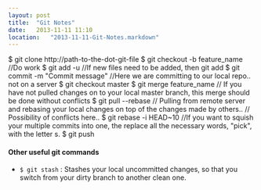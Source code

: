 ```yaml
---
layout: post
title:  "Git Notes"
date:   2013-11-11 11:10
location:   "2013-11-11-Git-Notes.markdown" 
---
```


  $ git clone http://path-to-the-dot-git-file
  $ git checkout -b feature_name
  //Do work
  $ git add -u
  //If new files need to be added, then git add <fileName>
  $ git commit -m "Commit message"
  //Here we are committing to our local repo.. not on a server
  $ git checkout master
  $ git merge feature_name
  // If you have not pulled changes on to your local master branch, this merge should be done without conflicts
  $ git pull --rebase
  // Pulling from remote server and rebasing your local changes on top of the changes made by others.. 
  // Possibility of conflicts here..
  $ git rebase -i HEAD~10
  //If you want to squish your multiple commits into one, the replace all the necessary words, "pick", with the letter s.
  $ git push

#### Other useful git commands
* `$ git stash` : Stashes your local uncommitted changes, so that you switch from your dirty branch to another clean one.
